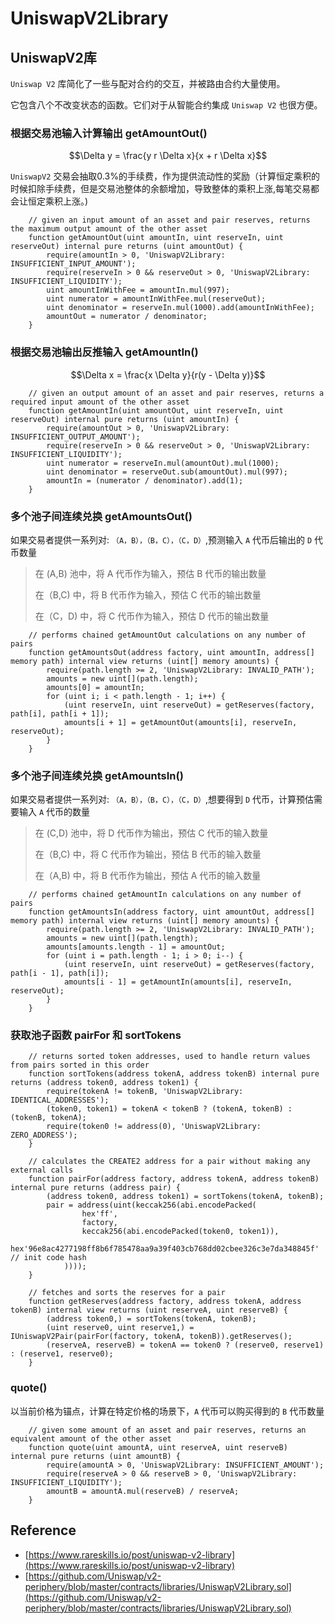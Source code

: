 # UniswapV2Library
## UniswapV2库
`Uniswap V2` 库简化了一些与配对合约的交互，并被路由合约大量使用。

它包含八个不改变状态的函数。它们对于从智能合约集成 `Uniswap V2` 也很方便。

### 根据交易池输入计算输出 getAmountOut()
$$\Delta y = \frac{y r \Delta x}{x + r \Delta x}$$

`UniswapV2` 交易会抽取0.3%的手续费，作为提供流动性的奖励（计算恒定乘积的时候扣除手续费，但是交易池整体的余额增加，导致整体的乘积上涨,每笔交易都会让恒定乘积上涨。)

```solidity
    // given an input amount of an asset and pair reserves, returns the maximum output amount of the other asset
    function getAmountOut(uint amountIn, uint reserveIn, uint reserveOut) internal pure returns (uint amountOut) {
        require(amountIn > 0, 'UniswapV2Library: INSUFFICIENT_INPUT_AMOUNT');
        require(reserveIn > 0 && reserveOut > 0, 'UniswapV2Library: INSUFFICIENT_LIQUIDITY');
        uint amountInWithFee = amountIn.mul(997);
        uint numerator = amountInWithFee.mul(reserveOut);
        uint denominator = reserveIn.mul(1000).add(amountInWithFee);
        amountOut = numerator / denominator;
    }
```
### 根据交易池输出反推输入 getAmountIn()
$$\Delta x = \frac{x \Delta y}{r(y - \Delta y)}$$

```solidity
    // given an output amount of an asset and pair reserves, returns a required input amount of the other asset
    function getAmountIn(uint amountOut, uint reserveIn, uint reserveOut) internal pure returns (uint amountIn) {
        require(amountOut > 0, 'UniswapV2Library: INSUFFICIENT_OUTPUT_AMOUNT');
        require(reserveIn > 0 && reserveOut > 0, 'UniswapV2Library: INSUFFICIENT_LIQUIDITY');
        uint numerator = reserveIn.mul(amountOut).mul(1000);
        uint denominator = reserveOut.sub(amountOut).mul(997);
        amountIn = (numerator / denominator).add(1);
    }
```
### 多个池子间连续兑换 getAmountsOut()
如果交易者提供一系列对: `（A，B），（B，C），（C，D）`,预测输入 `A` 代币后输出的 `D` 代币数量

> 在 (A,B) 池中，将 A 代币作为输入，预估 B 代币的输出数量
> 
> 在（B,C) 中，将 B 代币作为输入，预估 C 代币的输出数量
> 
> 在（C，D) 中，将 C 代币作为输入，预估 D 代币的输出数量

```solidity
    // performs chained getAmountOut calculations on any number of pairs
    function getAmountsOut(address factory, uint amountIn, address[] memory path) internal view returns (uint[] memory amounts) {
        require(path.length >= 2, 'UniswapV2Library: INVALID_PATH');
        amounts = new uint[](path.length);
        amounts[0] = amountIn;
        for (uint i; i < path.length - 1; i++) {
            (uint reserveIn, uint reserveOut) = getReserves(factory, path[i], path[i + 1]);
            amounts[i + 1] = getAmountOut(amounts[i], reserveIn, reserveOut);
        }
    }
```


### 多个池子间连续兑换 getAmountsIn()
如果交易者提供一系列对: `（A，B），（B，C），（C，D）`,想要得到 `D` 代币，计算预估需要输入 `A` 代币的数量

> 在 (C,D) 池中，将 D 代币作为输出，预估 C 代币的输入数量
>
> 在（B,C) 中，将 C 代币作为输出，预估 B 代币的输入数量
>
> 在（A,B) 中，将 B 代币作为输出，预估 A 代币的输入数量

```solidity
    // performs chained getAmountIn calculations on any number of pairs
    function getAmountsIn(address factory, uint amountOut, address[] memory path) internal view returns (uint[] memory amounts) {
        require(path.length >= 2, 'UniswapV2Library: INVALID_PATH');
        amounts = new uint[](path.length);
        amounts[amounts.length - 1] = amountOut;
        for (uint i = path.length - 1; i > 0; i--) {
            (uint reserveIn, uint reserveOut) = getReserves(factory, path[i - 1], path[i]);
            amounts[i - 1] = getAmountIn(amounts[i], reserveIn, reserveOut);
        }
    }
```
### 获取池子函数 pairFor 和 sortTokens

```solidity
    // returns sorted token addresses, used to handle return values from pairs sorted in this order
    function sortTokens(address tokenA, address tokenB) internal pure returns (address token0, address token1) {
        require(tokenA != tokenB, 'UniswapV2Library: IDENTICAL_ADDRESSES');
        (token0, token1) = tokenA < tokenB ? (tokenA, tokenB) : (tokenB, tokenA);
        require(token0 != address(0), 'UniswapV2Library: ZERO_ADDRESS');
    }

    // calculates the CREATE2 address for a pair without making any external calls
    function pairFor(address factory, address tokenA, address tokenB) internal pure returns (address pair) {
        (address token0, address token1) = sortTokens(tokenA, tokenB);
        pair = address(uint(keccak256(abi.encodePacked(
                hex'ff',
                factory,
                keccak256(abi.encodePacked(token0, token1)),
                hex'96e8ac4277198ff8b6f785478aa9a39f403cb768dd02cbee326c3e7da348845f' // init code hash
            ))));
    }

    // fetches and sorts the reserves for a pair
    function getReserves(address factory, address tokenA, address tokenB) internal view returns (uint reserveA, uint reserveB) {
        (address token0,) = sortTokens(tokenA, tokenB);
        (uint reserve0, uint reserve1,) = IUniswapV2Pair(pairFor(factory, tokenA, tokenB)).getReserves();
        (reserveA, reserveB) = tokenA == token0 ? (reserve0, reserve1) : (reserve1, reserve0);
    }
```

### quote()
以当前价格为锚点，计算在特定价格的场景下，`A` 代币可以购买得到的 `B` 代币数量
```solidity
    // given some amount of an asset and pair reserves, returns an equivalent amount of the other asset
    function quote(uint amountA, uint reserveA, uint reserveB) internal pure returns (uint amountB) {
        require(amountA > 0, 'UniswapV2Library: INSUFFICIENT_AMOUNT');
        require(reserveA > 0 && reserveB > 0, 'UniswapV2Library: INSUFFICIENT_LIQUIDITY');
        amountB = amountA.mul(reserveB) / reserveA;
    }
```


## Reference
- [https://www.rareskills.io/post/uniswap-v2-library](https://www.rareskills.io/post/uniswap-v2-library)
- [https://github.com/Uniswap/v2-periphery/blob/master/contracts/libraries/UniswapV2Library.sol](https://github.com/Uniswap/v2-periphery/blob/master/contracts/libraries/UniswapV2Library.sol)